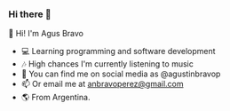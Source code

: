### Hi there 👋

<!--
**agustinbravop/agustinbravop** is a ✨ _special_ ✨ repository because its `README.md` (this file) appears on your GitHub profile.

Here are some ideas to get you started:

- 🔭 I’m currently working on ...
- 🌱 I’m currently learning ...
- 👯 I’m looking to collaborate on ...
- 🤔 I’m looking for help with ...
- 💬 Ask me about ...
- 📫 How to reach me: ...
- 😄 Pronouns: ...
- ⚡ Fun fact: ...
-->
👋 Hi! I'm Agus Bravo
- 💻 Learning programming and software development 
- 🎶 High chances I'm currently listening to music 
- 💬 You can find me on social media as @agustinbravop
- 📫 Or email me at anbravoperez@gmail.com
- 🌎 From Argentina.
